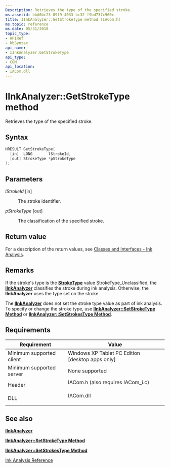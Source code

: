 ```yaml
---
Description: Retrieves the type of the specified stroke.
ms.assetid: bbd0bc23-89f9-4033-bc32-f9bd737c960c
title: IInkAnalyzer::GetStrokeType method (IACom.h)
ms.topic: reference
ms.date: 05/31/2018
topic_type: 
- APIRef
- kbSyntax
api_name: 
- IInkAnalyzer.GetStrokeType
api_type: 
- COM
api_location: 
- IACom.dll
---
```


# IInkAnalyzer::GetStrokeType method

Retrieves the type of the specified stroke.

## Syntax


```C++
HRESULT GetStrokeType(
  [in]  LONG       lStrokeId,
  [out] StrokeType *pStrokeType
);
```



## Parameters

<dl> <dt>

*lStrokeId* \[in\]
</dt> <dd>

The stroke identifier.

</dd> <dt>

*pStrokeType* \[out\]
</dt> <dd>

The classification of the specified stroke.

</dd> </dl>

## Return value

For a description of the return values, see [Classes and Interfaces - Ink Analysis](classes-and-interfaces---ink-analysis.md).

## Remarks

If the stroke's type is the [**StrokeType**](stroketype.md) value StrokeType\_Unclassified, the [**IInkAnalyzer**](iinkanalyzer.md) classifies the stroke during ink analysis. Otherwise, the **IInkAnalyzer** uses the type set on the stroke.

The [**IInkAnalyzer**](iinkanalyzer.md) does not set the stroke type value as part of ink analysis. To specify or change the stroke type, use [**IInkAnalyzer::SetStrokeType Method**](iinkanalyzer-setstroketype.md) or [**IInkAnalyzer::SetStrokesType Method**](iinkanalyzer-setstrokestype.md).

## Requirements



| Requirement | Value |
|-------------------------------------|---------------------------------------------------------------------------------------------------------------|
| Minimum supported client<br/> | Windows XP Tablet PC Edition \[desktop apps only\]<br/>                                                 |
| Minimum supported server<br/> | None supported<br/>                                                                                     |
| Header<br/>                   | <dl> <dt>IACom.h (also requires IACom\_i.c)</dt> </dl> |
| DLL<br/>                      | <dl> <dt>IACom.dll</dt> </dl>                          |



## See also

<dl> <dt>

[**IInkAnalyzer**](iinkanalyzer.md)
</dt> <dt>

[**IInkAnalyzer::SetStrokeType Method**](iinkanalyzer-setstroketype.md)
</dt> <dt>

[**IInkAnalyzer::SetStrokesType Method**](iinkanalyzer-setstrokestype.md)
</dt> <dt>

[Ink Analysis Reference](ink-analysis-reference.md)
</dt> </dl>

 

 




